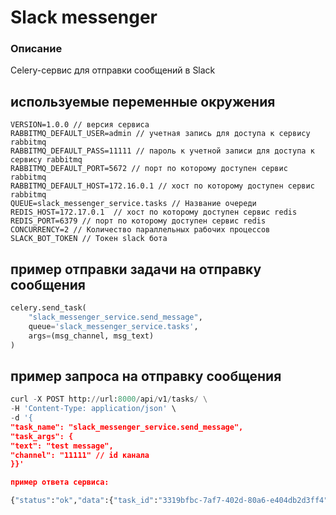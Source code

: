 # Slack messenger


### Описание

Celery-сервис для отправки сообщений в Slack


## используемые переменные окружения

```
VERSION=1.0.0 // версия сервиса
RABBITMQ_DEFAULT_USER=admin // учетная запись для доступа к сервису rabbitmq 
RABBITMQ_DEFAULT_PASS=11111 // пароль к учетной записи для доступа к сервису rabbitmq
RABBITMQ_DEFAULT_PORT=5672 // порт по которому доступен сервис rabbitmq
RABBITMQ_DEFAULT_HOST=172.16.0.1 // хост по которому доступен сервис rabbitmq
QUEUE=slack_messenger_service.tasks // Название очереди
REDIS_HOST=172.17.0.1  // хост по которому доступен сервис redis
REDIS_PORT=6379 // порт по которому доступен сервис redis
CONCURRENCY=2 // Количество параллельных рабочих процессов
SLACK_BOT_TOKEN // Токен slack бота
```

## пример отправки задачи на отправку сообщения
```py
celery.send_task(
    "slack_messenger_service.send_message",
    queue='slack_messenger_service.tasks',
    args=(msg_channel, msg_text)
)
```

## пример запроса на отправку сообщения
```py
curl -X POST http://url:8000/api/v1/tasks/ \
-H 'Content-Type: application/json' \
-d '{
"task_name": "slack_messenger_service.send_message",
"task_args": {
"text": "test message",
"channel": "11111" // id канала 
}}'

пример ответа сервиса:

{"status":"ok","data":{"task_id":"3319bfbc-7af7-402d-80a6-e404db2d3ff4"},"debug":null,"error":null}
```
